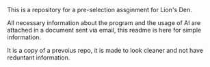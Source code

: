 This is a repository for a pre-selection assginment for Lion's Den.


All necessary information about the program and the usage of AI are attached in a document sent via email, this readme is here for simple information.

It is a copy of a prevoius repo, it is made to look cleaner and not have reduntant information.

